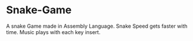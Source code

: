# Snake-Game
A snake Game made in Assembly Language.
Snake Speed gets faster with time. 
Music plays with each key insert.
